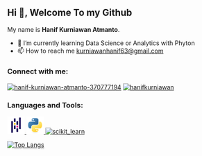 <h2 align="left">Hi 👋, Welcome To my Github</h2>

My name is **Hanif Kurniawan Atmanto**.
- 🌱 I’m currently learning Data Science or Analytics with Phyton
- 📫 How to reach me kurniawanhanif63@gmail.com


<h3 align="left">Connect with me:</h3>
<p align="left">
<a href="https://linkedin.com/in/hanif-kurniawan-atmanto-370777194" target="blank"><img align="center" src="https://raw.githubusercontent.com/rahuldkjain/github-profile-readme-generator/master/src/images/icons/Social/linked-in-alt.svg" alt="hanif-kurniawan-atmanto-370777194" height="30" width="40" /></a>
<a href="https://kaggle.com/hanifkurniawan" target="blank"><img align="center" src="https://raw.githubusercontent.com/rahuldkjain/github-profile-readme-generator/master/src/images/icons/Social/kaggle.svg" alt="hanifkurniawan" height="30" width="40" /></a>
</p>

<h3 align="left">Languages and Tools:</h3>
<p align="left"> <a href="https://pandas.pydata.org/" target="_blank" rel="noreferrer"> <img src="https://raw.githubusercontent.com/devicons/devicon/2ae2a900d2f041da66e950e4d48052658d850630/icons/pandas/pandas-original.svg" alt="pandas" width="40" height="40"/> </a> <a href="https://www.python.org" target="_blank" rel="noreferrer"> <img src="https://raw.githubusercontent.com/devicons/devicon/master/icons/python/python-original.svg" alt="python" width="40" height="40"/> </a> <a href="https://scikit-learn.org/" target="_blank" rel="noreferrer"> <img src="https://upload.wikimedia.org/wikipedia/commons/0/05/Scikit_learn_logo_small.svg" alt="scikit_learn" width="40" height="40"/> </a> </p>



[![Top Langs](https://github-readme-stats.vercel.app/api/top-langs/?username=Hanifka&layout=compact)](https://github.com/Hanifka/github-readme-stats)


